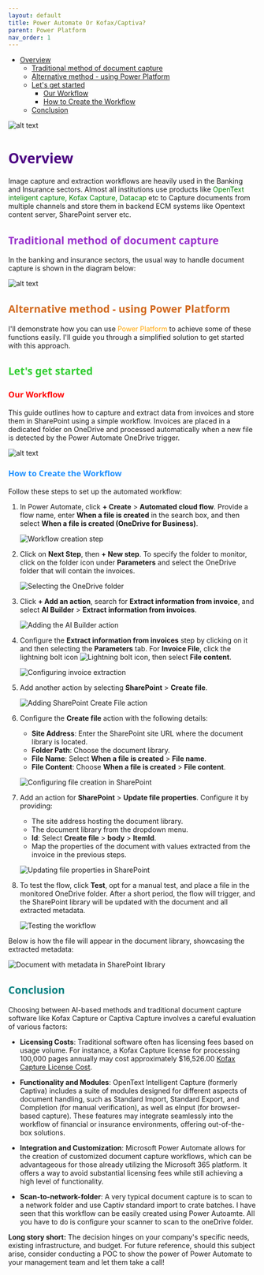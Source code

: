```yaml
---
layout: default
title: Power Automate Or Kofax/Captiva?
parent: Power Platform
nav_order: 1
---
```


- [Overview](#overview)
  - [Traditional method of document capture ](#traditional-method-of-document-capture-)
  - [Alternative method - using Power Platform ](#alternative-method---using-power-platform-)
  - [Let's get started](#lets-get-started)
    - [Our Workflow](#our-workflow)
    - [How to Create the Workflow](#how-to-create-the-workflow)
  - [Conclusion](#conclusion)

![alt text](OpenTextOrPowerAutomate.png)
# <span style="color: Indigo;Font-family: Segoe UI, sans-serif;">Overview</span>

Image capture and extraction workflows are heavily used in the Banking and Insurance sectors. Almost all institutions use products like <span style="color:green;">OpenText inteligent capture, Kofax Capture, Datacap </span> etc to Capture documents from multiple channels and store them in backend ECM systems like Opentext content server, SharePoint server etc.


## <span style="color: DarkOrchid;Font-family: Segoe UI, sans-serif;">Traditional method of document capture </span>

In the banking and insurance sectors, the usual way to handle document capture is shown in the diagram below:

![alt text](image-58.png)

## <span style="color: Chocolate;Font-family: Segoe UI, sans-serif;">Alternative method - using Power Platform </span>

I'll demonstrate how you can use <span style="color:orange;">Power Platform</span> to achieve some of these functions easily. I'll guide you through a simplified solution to get started with this approach.

## <span style="color: LimeGreen;Font-family: Segoe UI, sans-serif;">Let's get started</span>

### <span style="color: Red;Font-family: Segoe UI, sans-serif;">Our Workflow</span>

This guide outlines how to capture and extract data from invoices and store them in SharePoint using a simple workflow. Invoices are placed in a dedicated folder on OneDrive and processed automatically when a new file is detected by the Power Automate OneDrive trigger.

![alt text](image-59.png)

### <span style="color: DodgerBlue;Font-family: Segoe UI, sans-serif;">How to Create the Workflow</span>

Follow these steps to set up the automated workflow:

1. In Power Automate, click **+ Create** > **Automated cloud flow**. Provide a flow name, enter **When a file is created** in the search box, and then select **When a file is created (OneDrive for Business)**.

   ![Workflow creation step](image-47.png)

2. Click on **Next Step**, then **+ New step**. To specify the folder to monitor, click on the folder icon under **Parameters** and select the OneDrive folder that will contain the invoices.

   ![Selecting the OneDrive folder](image-48.png)

3. Click **+ Add an action**, search for **Extract information from invoice**, and select **AI Builder** > **Extract information from invoices**.

   ![Adding the AI Builder action](image-49.png)

4. Configure the **Extract information from invoices** step by clicking on it and then selecting the **Parameters** tab. For **Invoice File**, click the lightning bolt icon ![Lightning bolt icon](image-50.png), then select **File content**.

   ![Configuring invoice extraction](image-51.png)

5. Add another action by selecting **SharePoint** > **Create file**.

   ![Adding SharePoint Create File action](image-53.png)

6. Configure the **Create file** action with the following details:
   - **Site Address**: Enter the SharePoint site URL where the document library is located.
   - **Folder Path**: Choose the document library.
   - **File Name**: Select **When a file is created** > **File name**.
   - **File Content**: Choose **When a file is created** > **File content**.

   ![Configuring file creation in SharePoint](image-54.png)

7. Add an action for **SharePoint** > **Update file properties**. Configure it by providing:
   - The site address hosting the document library.
   - The document library from the dropdown menu.
   - **Id**: Select **Create file** > **body** > **ItemId**.
   - Map the properties of the document with values extracted from the invoice in the previous steps.

   ![Updating file properties in SharePoint](image-55.png)

8. To test the flow, click **Test**, opt for a manual test, and place a file in the monitored OneDrive folder. After a short period, the flow will trigger, and the SharePoint library will be updated with the document and all extracted metadata.

   ![Testing the workflow](image-56.png)

Below is how the file will appear in the document library, showcasing the extracted metadata:

![Document with metadata in SharePoint library](image-57.png)

## <span style="color: Teal;Font-family: Segoe UI, sans-serif;">Conclusion</span>

Choosing between AI-based methods and traditional document capture software like Kofax Capture or Captiva Capture involves a careful evaluation of various factors:

- **Licensing Costs**: Traditional software often has licensing fees based on usage volume. For instance, a Kofax Capture license for processing 100,000 pages annually may cost approximately $16,526.00 [Kofax Capture License Cost](https://www.shi.com/product/42180951/Kofax-Capture-License).
  
- **Functionality and Modules**: OpenText Intelligent Capture (formerly Captiva) includes a suite of modules designed for different aspects of document handling, such as Standard Import, Standard Export, and Completion (for manual verification), as well as eInput (for browser-based capture). These features may integrate seamlessly into the workflow of financial or insurance environments, offering out-of-the-box solutions.

- **Integration and Customization**: Microsoft Power Automate allows for the creation of customized document capture workflows, which can be advantageous for those already utilizing the Microsoft 365 platform. It offers a way to avoid substantial licensing fees while still achieving a high level of functionality.

- **Scan-to-network-folder**: A very typical document capture is to scan to a network folder and use Captiv standard import to crate batches. I have seen that this workflow can be easily created using Power Autoamte. All you have to do is configure your scanner to scan to the oneDrive folder.

**Long story short:** The decision hinges on your company's specific needs, existing infrastructure, and budget. For future reference, should this subject arise, consider conducting a POC to show the power of Power Automate to your management team and let them take a call!
